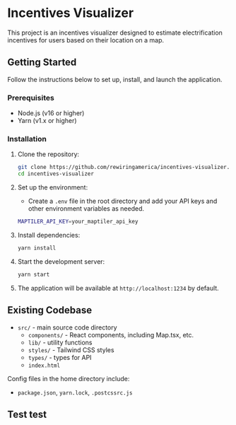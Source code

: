 # Incentives Visualizer

This project is an incentives visualizer designed to estimate electrification incentives for users based on their location on a map.

## Getting Started

Follow the instructions below to set up, install, and launch the application.

### Prerequisites

- Node.js (v16 or higher)
- Yarn (v1.x or higher)

### Installation

1. Clone the repository:

   ```bash
   git clone https://github.com/rewiringamerica/incentives-visualizer.git
   cd incentives-visualizer
   ```

2. Set up the environment:

   - Create a `.env` file in the root directory and add your API keys and other environment variables as needed.

   ```bash
   MAPTILER_API_KEY=your_maptiler_api_key
   ```

3. Install dependencies:

   ```bash
   yarn install
   ```

4. Start the development server:

   ```bash
   yarn start
   ```

5. The application will be available at `http://localhost:1234` by default.

## Existing Codebase

- `src/` - main source code directory
  - `components/` - React components, including Map.tsx, etc.
  - `lib/` - utility functions
  - `styles/` - Tailwind CSS styles
  - `types/` - types for API
  - `index.html`

Config files in the home directory include:

- `package.json`, `yarn.lock`, `.postcssrc.js`

## Test test